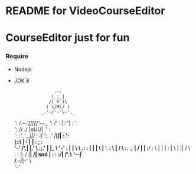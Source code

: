 README for VideoCourseEditor
==========================
# CourseEditor just for fun

### Require

+   Nodejs
+   JDK 8


					   .-.
					  |_:_|
					 /(_Y_)\
					( \/M\/ )
				  _.'-/'-'\-'._
	':			_/.--'[[[[]'--.\_
	 ':		   /_'	: |::"| :  '.\
	   ':	  //   ./ |oUU| \.'	 :\
		 ':	 _:'..' \_|___|_/ :	  :|
		   ':.	.'	|_[___]_|  :.':\
			[::\ |	:  | |	:	; : \
			 '-'   \/'.| |.' \	.;.' |
			 |\_	\  '-'	 :		 |
			 |	\	 \ .:	 :	 |	 |
			 |	 \	  | '.	 :	  \	 |
			 /		 \	 :. .;		 |
			/	  |	  |	 :__/	  :	 \\
		   |  |	  |	   \:	| \	  |	  ||
		  /	   \  : :  |:	/  |__|	  /|
	  snd |		: : :_/_|  /'._\  '--|_\
		  /___.-/_|-'	\  \
						 '-'

[1]: https://jhipster.github.io    "JHipster"
[2]: http://gruntjs.com/  "Build System Grunt"
[3]: http://www.oracle.com/technetwork/java/javase/downloads/jdk8-downloads-2133151.html    "Java SE Development Kit 8 "
 